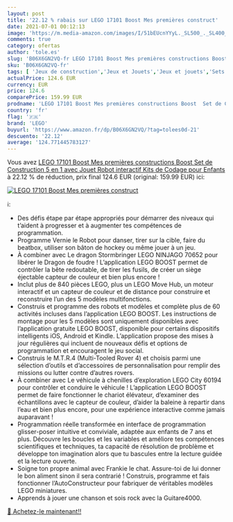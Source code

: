 ```yaml
---
layout: post
title: '22.12 % rabais sur LEGO 17101 Boost Mes premières construct'
date: 2021-07-01 00:12:13
image: 'https://m.media-amazon.com/images/I/51bEUcnYYyL._SL500_._SL400_.jpg'
comments: true
category: ofertas
author: 'tole.es'
slug: 'B06X6GN2VQ-fr LEGO 17101 Boost Mes premières constructions Boost Set de...'
sku: 'B06X6GN2VQ-fr'
tags: [ 'Jeux de construction','Jeux et Jouets','Jeux et jouets','Sets de jeux de construction','lego', ]
actualPrice: 124.6 EUR
currency: EUR
price: 124.6
comparePrice: 159.99 EUR
prodname: 'LEGO 17101 Boost Mes premières constructions Boost  Set de Construction 5 en 1 avec Jouet Robot interactif  Kits de Codage pour Enfants'
country: 'fr'
flag: '🇫🇷'
brand: 'LEGO'
buyurl: 'https://www.amazon.fr/dp/B06X6GN2VQ/?tag=tolees0d-21'
descuento: '22.12'
average: '124.771445783127'
---
```


Vous avez [LEGO 17101 Boost Mes premières constructions Boost  Set de Construction 5 en 1 avec Jouet Robot interactif  Kits de Codage pour Enfants](https://www.amazon.fr/dp/B06X6GN2VQ/?tag=tolees0d-21)  à  22.12 % de réduction, prix final  124.6 EUR (original: 159.99 EUR) ici:

[![LEGO 17101 Boost Mes premières construct](https://m.media-amazon.com/images/I/51bEUcnYYyL._SL500_._SL400_.jpg)](https://www.amazon.fr/dp/B06X6GN2VQ/?tag=tolees0d-21)

ℹ️:

- Des défis étape par étape appropriés pour démarrer des niveaux qui t’aident à progresser et à augmenter tes compétences de programmation.
- Programme Vernie le Robot pour danser, tirer sur la cible, faire du beatbox, utiliser son bâton de hockey ou même jouer à un jeu.
- À combiner avec Le dragon Stormbringer LEGO NINJAGO 70652 pour libérer le Dragon de foudre ! L’application LEGO BOOST permet de contrôler la bête redoutable, de tirer les fusils, de créer un siège éjectable capteur de couleur et bien plus encore !
- Inclut plus de 840 pièces LEGO, plus un LEGO Move Hub, un moteur interactif et un capteur de couleur et de distance pour construire et reconstruire l’un des 5 modèles multifonctions.
- Construis et programme des robots et modèles et complète plus de 60 activités incluses dans l’application LEGO BOOST. Les instructions de montage pour les 5 modèles sont uniquement disponibles avec l’application gratuite LEGO BOOST, disponible pour certains dispositifs intelligents iOS, Android et Kindle. L’application propose des mises à jour régulières qui incluent de nouveaux défis et options de programmation et encouragent le jeu social.
- Construis le M.T.R.4 (Multi-Tooled Rover 4) et choisis parmi une sélection d’outils et d’accessoires de personnalisation pour remplir des missions ou lutter contre d’autres rovers.
- À combiner avec Le véhicule à chenilles d’exploration LEGO City 60194 pour contrôler et conduire le véhicule ! L’application LEGO BOOST permet de faire fonctionner le chariot élévateur, d’examiner des échantillons avec le capteur de couleur, d’aider la baleine à repartir dans l’eau et bien plus encore, pour une expérience interactive comme jamais auparavant !
- Programmation réelle transformée en interface de programmation glisser-poser intuitive et conviviale, adaptée aux enfants de 7 ans et plus. Découvre les boucles et les variables et améliore tes compétences scientifiques et techniques, ta capacité de résolution de problème et développe ton imagination alors que tu bascules entre la lecture guidée et la lecture ouverte.
- Soigne ton propre animal avec Frankie le chat. Assure-toi de lui donner le bon aliment sinon il sera contrarié ! Construis, programme et fais fonctionner l’AutoConstructeur pour fabriquer de véritables modèles LEGO miniatures.
- Apprends à jouer une chanson et sois rock avec la Guitare4000.

[🛒 Achetez-le maintenant!!](https://www.amazon.fr/dp/B06X6GN2VQ/?tag=tolees0d-21)
